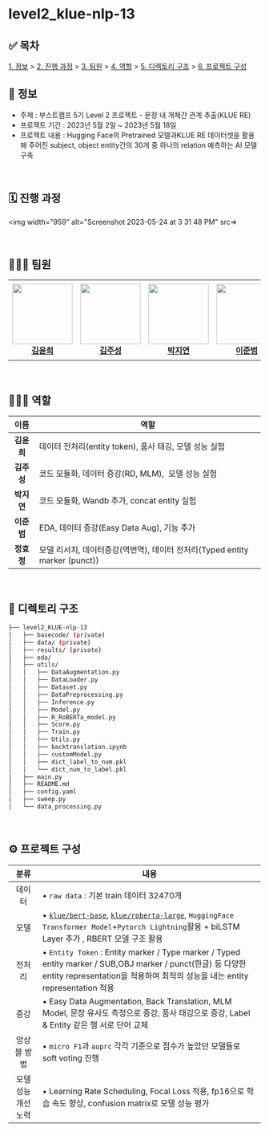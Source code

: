 # level2_klue-nlp-13

## ✅ 목차
[1. 정보](##📜-정보) > [2. 진행 과정](##🗓️-진행-과정) > [3. 팀원](##👨🏼‍💻-팀원) > [4. 역할](##🧑🏻‍🔧-역할) > [5. 디렉토리 구조](##📁-디렉토리-구조) > [6. 프로젝트 구성](##⚙️-프로젝트-구성)

## 📜 정보
- 주제 : 부스트캠프 5기 Level 2 프로젝트 - 문장 내 개체간 관계 추출(KLUE RE)
- 프로젝트 기간 : 2023년 5월 2일 ~ 2023년 5월 18일
- 프로젝트 내용 : Hugging Face의 Pretrained 모델과KLUE RE 데이터셋을 활용해 주어진 subject, object entity간의 30개 중 하나의 relation 예측하는 AI 모델 구축

<br>

## 🗓️ 진행 과정

<img width="959" alt="Screenshot 2023-05-24 at 3 31 48 PM" src=>

<br>

## 👨🏼‍💻 팀원

<table>
    <tr height="160px">
        <td align="center" width="150px">
            <a href="https://github.com/Yunhee000"><img height="120px" width="120px" src="https://avatars.githubusercontent.com/Yunhee000"/></a>
            <br/>
            <a href="https://github.com/Yunhee000"><strong>김윤희</strong></a>
            <br />
        </td>
        <td align="center" width="150px">
            <a href="https://github.com/8804who"><img height="120px" width="120px" src="https://avatars.githubusercontent.com/8804who"/></a>
            <br/>
            <a href="https://github.com/8804who"><strong>김주성</strong></a>
            <br />
        </td>
        <td align="center" width="150px">
            <a href="https://github.com/ella0106"><img height="120px" width="120px" src="https://avatars.githubusercontent.com/ella0106"/></a>
            <br/>
            <a href="https://github.com/ella0106"><strong>박지연</strong></a>
            <br />
        </td>
        <td align="center" width="150px">
            <a href="https://github.com/bom1215"><img height="120px" width="120px" src="https://avatars.githubusercontent.com/bom1215"/></a>
            <br/>
            <a href="https://github.com/bom1215"><strong>이준범</strong></a>
            <br />
        </td>
        <td align="center" width="150px">
            <a href="https://github.com/HYOJUNG08"><img height="120px" width="120px" src="https://avatars.githubusercontent.com/HYOJUNG08"/></a>
            <br/>
            <a href="https://github.com/HYOJUNG08"><strong>정효정</strong></a>
            <br />
        </td>
    </tr>
</table>
<br>

## 🧑🏻‍🔧 역할

| 이름 | 역할 |
| :----: | --- |
| **김윤희** | 데이터 전처리(entity token), 품사 태깅, 모델 성능 실험 |
| **김주성** | 코드 모듈화, 데이터 증강(RD, MLM),  모델 성능 실험 |
| **박지연** | 코드 모듈화, Wandb 추가, concat entity 실험 |
| **이준범** | EDA, 데이터 증강(Easy Data Aug), 기능 추가 |
| **정효정** | 모델 리서치, 데이터증강(역번역), 데이터 전처리(Typed entity marker (punct)) |

<br>

## 📁 디렉토리 구조

```bash
├── level2_KLUE-nlp-13
|   ├── basecode/ (private)
│   ├── data/ (private)
│   ├── results/ (private)
│   ├── eda/
│   ├── utils/
│   │   ├── DataAugmentation.py
│   │   ├── DataLoader.py
│   │   ├── Dataset.py
│   │   ├── DataPreprocessing.py
│   │   ├── Inference.py
│   │   ├── Model.py
│   │   ├── R_RoBERTa_model.py
│   │   ├── Score.py
│   │   ├── Train.py
│   │   ├── Utils.py
│   │   ├── backtranslation.ipynb
│   │   ├── customModel.py
│   │   ├── dict_label_to_num.pkl
│   │   └── dict_num_to_label.pkl
│   ├── main.py
│   ├── README.md
│   ├── config.yaml
|   ├── sweep.py
│   └── data_processing.py
```
<br>

## ⚙️ 프로젝트 구성

|분류|내용|
|:--:|--|
|데이터|• `raw data` : 기본 train 데이터 32470개 |
|모델|• [`klue/bert-base`](https://huggingface.co/klue/bert-base), [`klue/roberta-large`](https://huggingface.co/klue/roberta-large), `HuggingFace Transformer Model`+`Pytorch Lightning`활용 + biLSTM Layer 추가 , RBERT 모델 구조 활용|
|전처리|• `Entity Token` : Entity marker / Type marker / Typed entity marker / SUB,OBJ marker / punct(한글) 등 다양한 entity representation을 적용하여 최적의 성능을 내는 entity representation 적용 |
|증강|• Easy Data Augmentation, Back Translation, MLM Model, 문장 유사도 측정으로 증강, 품사 태깅으로 증강, Label & Entity 같은 행 서로 단어 교체|
|앙상블 방법|• `micro F1`과 `auprc` 각각 기준으로 점수가 높았던 모델들로 soft voting 진행|
|모델 성능 개선 노력|• Learning Rate Scheduling, Focal Loss 적용, fp16으로 학습 속도 향상, confusion matrix로 모델 성능 평가|

<br>
